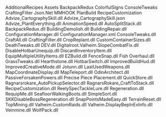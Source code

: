 AdditionalRecipes
Assets
BackpackRedux
ColorfulSigns
ConsoleTweaks
CraftingFilter
Json.Net
MMHOOK
PlanBuild
RecipeCustomization
Advize_CartographySkill.dll
Advize_CartographySkill.json
Advize_PlantEverything.dll
AnimationSpeed.dll
AutoSplitStack.dll
BackpackRedux.dll
BuildingDemolish.dll
BuildingRepair.dll
ConfigurationManager.dll
ConfigurationManager.xml
ConsoleTweaks.dll
CraftAll.dll
CraftingFilter.dll
CropReplant.dll
CustomContainerSizes.dll
DeathTweaks.dll
DEV.dll
Digitalroot.Valheim.SlopeCombatFix.dll
DisableHotbarUnequip.dll
DiscardInventoryItem.dll
EquipMultipleUtilityItems.dll
EZBuild.dll
FenceSnap.dll
Fish Overhaul.dll
GrassTweaks.dll
Hearthstone.dll
HotbarSwitch.dll
ImprovedBuildHud.dll
ImprovedCreativeMode.dll
Jotunn.dll
LastUsedWeapons.dll
MapCoordinateDisplay.dll
MapTeleport.dll
OdinArchitect.dll
PassiveForsakenPowers.dll
Precise Piece Placement.dll
QuickStore.dll
Ragnarsrokare_AutoPickupSelector.dll
RagnarsRokare_CraftToStack.dll
RecipeCustomization.dll
ReelySpecTackleLure.dll
Regeneration.dll
RequipMe.dll
SeafloorWalkingBoots.dll
SimpleSort.dll
SKKDisableBossRegeneration.dll
SnapPointsMadeEasy.dll
TerrainReset.dll
TopMining.dll
Valheim.CustomRaids.dll
Valheim.DisplayBepInExInfo.dll
Veinmine.dll
WolfPack.dll
